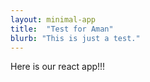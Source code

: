```yaml
---
layout: minimal-app
title:  "Test for Aman"
blurb: "This is just a test."
---
```



Here is our react app!!!

